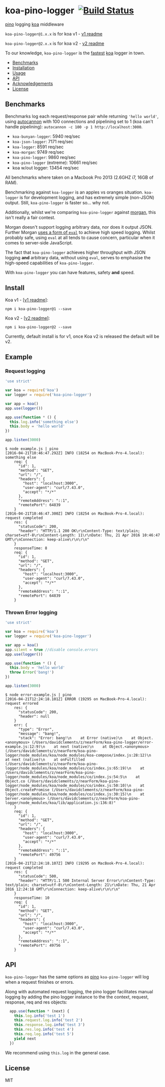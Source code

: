 # koa-pino-logger&nbsp;&nbsp;[![Build Status](https://travis-ci.org/pinojs/koa-pino-logger.svg)](https://travis-ci.org/pinojs/koa-pino-logger)


[pino](https://github.com/pinojs/pino) logging [koa](http://npm.im/koa) middleware

`koa-pino-logger@1.x.x` is for koa v1 - [v1 readme](https://github.com/pinojs/koa-pino-logger/tree/v1)

`koa-pino-logger@2.x.x` is for koa v2 - [v2 readme](https://github.com/pinojs/koa-pino-logger/tree/v2)

To our knowledge, `koa-pino-logger` is the [fastest](#benchmarks) [koa](http://npm.im/koa) logger in town.

* [Benchmarks](#benchmarks)
* [Installation](#install)
* [Usage](#example)
* [API](#api)
* [Acknowledgements](#acknowledgements)
* [License](#license)

## Benchmarks

Benchmarks log each request/response pair while returning
`'hello world'`, using
[autocannon](https://github.com/pinojs/autocannon) with 100
connections and pipelining set to 1 (koa can't handle pipelining): `autocannon -c 100 -p 1 http://localhost:3000`.

* `koa-bunyan-logger`: 5940 req/sec
* `koa-json-logger`: 7171 req/sec
* `koa-logger`: 8591 req/sec
* `koa-morgan`: 9749 req/sec
* `koa-pino-logger`: 9860 req/sec
* `koa-pino-logger` (extreme): 10661 req/sec
* koa w/out logger: 13454 req/sec

All benchmarks where taken on a Macbook Pro 2013 (2.6GHZ i7, 16GB of RAM). 

Benchmarking against `koa-logger` is an apples vs oranges situation. `koa-logger` is for development logging, and has extremely simple (non-JSON) output. Still, `koa-pino-logger` is faster so... why not. 

Additionally, whilst we're comparing `koa-pino-logger` against [morgan](http://npm.im/morgan), this isn't really a fair contest. 

Morgan doesn't support logging arbitrary data, nor does it output JSON. Further Morgan [uses a form of `eval`](https://github.com/koajs/morgan/blob/5da5ff1f5446e3f3ff29d29a2d6582712612bf89/index.js#L383) to achieve high speed logging. Whilst probably safe, using `eval` at all tends to cause concern, particular when it comes to server-side JavaScript.

The fact that `koa-pino-logger` achieves higher throughput with JSON logging **and** arbitrary data, without using `eval`, serves to emphasise the high-speed capabilities of `koa-pino-logger`. 

With `koa-pino-logger` you can have features, safety **and** speed. 

## Install

Koa v1 - [[v1 readme](https://github.com/pinojs/koa-pino-logger/tree/v1)]:

```
npm i koa-pino-logger@1 --save
```


Koa v2 - [[v2 readme](https://github.com/pinojs/koa-pino-logger/tree/v2)]:

```
npm i koa-pino-logger@2 --save
```

Currently, default install is for v1, once Koa v2 is released
the default will be v2. 

## Example

### Request logging

```js
'use strict'

var koa = require('koa')
var logger = require('koa-pino-logger')

var app = koa()
app.use(logger())

app.use(function * () {
  this.log.info('something else')
  this.body = 'hello world'
})

app.listen(3000)
```
```
$ node example.js | pino
[2016-04-21T10:46:47.292Z] INFO (18254 on MacBook-Pro-4.local): something else
    req: {
      "id": 1,
      "method": "GET",
      "url": "/",
      "headers": {
        "host": "localhost:3000",
        "user-agent": "curl/7.43.0",
        "accept": "*/*"
      },
      "remoteAddress": "::1",
      "remotePort": 64839
    }
[2016-04-21T10:46:47.300Z] INFO (18254 on MacBook-Pro-4.local): request completed
    res: {
      "statusCode": 200,
      "header": "HTTP/1.1 200 OK\r\nContent-Type: text/plain; charset=utf-8\r\nContent-Length: 11\r\nDate: Thu, 21 Apr 2016 10:46:47 GMT\r\nConnection: keep-alive\r\n\r\n"
    }
    responseTime: 8
    req: {
      "id": 1,
      "method": "GET",
      "url": "/",
      "headers": {
        "host": "localhost:3000",
        "user-agent": "curl/7.43.0",
        "accept": "*/*"
      },
      "remoteAddress": "::1",
      "remotePort": 64839
    }
```

### Thrown Error logging


```js
'use strict'

var koa = require('koa')
var logger = require('koa-pino-logger')

var app = koa()
app.silent = true //disable console.errors
app.use(logger())

app.use(function * () {
  this.body = 'hello world'
  throw Error('bang!')
})

app.listen(3000)
```

```
$ node error-example.js | pino
[2016-04-21T12:24:18.101Z] ERROR (19295 on MacBook-Pro-4.local): request errored
    res: {
      "statusCode": 200,
      "header": null
    }
    err: {
      "type": "Error",
      "message": "bang!",
      "stack": "Error: bang!\n    at Error (native)\n    at Object.<anonymous> (/Users/davidclements/z/nearForm/koa-pino-logger/error-example.js:12:9)\n    at next (native)\n    at Object.<anonymous> (/Users/davidclements/z/nearForm/koa-pino-logger/node_modules/koa/node_modules/koa-compose/index.js:28:12)\n    at next (native)\n    at onFulfilled (/Users/davidclements/z/nearForm/koa-pino-logger/node_modules/koa/node_modules/co/index.js:65:19)\n    at /Users/davidclements/z/nearForm/koa-pino-logger/node_modules/koa/node_modules/co/index.js:54:5\n    at Object.co (/Users/davidclements/z/nearForm/koa-pino-logger/node_modules/koa/node_modules/co/index.js:50:10)\n    at Object.createPromise (/Users/davidclements/z/nearForm/koa-pino-logger/node_modules/koa/node_modules/co/index.js:30:15)\n    at Server.<anonymous> (/Users/davidclements/z/nearForm/koa-pino-logger/node_modules/koa/lib/application.js:136:8)"
    }
    req: {
      "id": 1,
      "method": "GET",
      "url": "/",
      "headers": {
        "host": "localhost:3000",
        "user-agent": "curl/7.43.0",
        "accept": "*/*"
      },
      "remoteAddress": "::1",
      "remotePort": 49756
    }
[2016-04-21T12:24:18.107Z] INFO (19295 on MacBook-Pro-4.local): request completed
    res: {
      "statusCode": 500,
      "header": "HTTP/1.1 500 Internal Server Error\r\nContent-Type: text/plain; charset=utf-8\r\nContent-Length: 21\r\nDate: Thu, 21 Apr 2016 12:24:18 GMT\r\nConnection: keep-alive\r\n\r\n"
    }
    responseTime: 10
    req: {
      "id": 1,
      "method": "GET",
      "url": "/",
      "headers": {
        "host": "localhost:3000",
        "user-agent": "curl/7.43.0",
        "accept": "*/*"
      },
      "remoteAddress": "::1",
      "remotePort": 49756
    }
```

## API

`koa-pino-logger` has the same options as
[pino](http://npm.im/pino)
`koa-pino-logger` will log when a request finishes or errors. 

Along with automated request logging, the pino logger facilitates manual logging 
by adding the pino logger instance to the the context, request, response, req and res objects:

```js
  app.use(function * (next) {
    this.log.info('test 1')
    this.request.log.info('test 2')
    this.response.log.info('test 3')
    this.res.log.info('test 4')
    this.req.log.info('test 5')
    yield next
  })
```

We recommend using `this.log` in the general case.

## License

MIT
